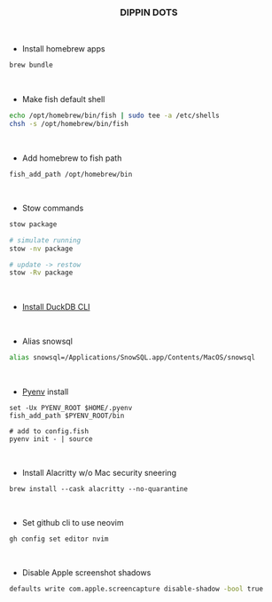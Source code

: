 <h3 align="center">DIPPIN DOTS</h3>

<br>

* Install homebrew apps
```bash
brew bundle
```

<br>

* Make fish default shell
```bash
echo /opt/homebrew/bin/fish | sudo tee -a /etc/shells
chsh -s /opt/homebrew/bin/fish
```

<br>

* Add homebrew to fish path
```fish
fish_add_path /opt/homebrew/bin
```

<br>

* Stow commands
```bash
stow package

# simulate running
stow -nv package

# update -> restow
stow -Rv package
```

<br>

* [Install DuckDB CLI](https://duckdb.org/docs/installation/)

<br>

* Alias snowsql
```bash
alias snowsql=/Applications/SnowSQL.app/Contents/MacOS/snowsql
```

<br>

* [Pyenv](https://github.com/pyenv/pyenv) install
```fish
set -Ux PYENV_ROOT $HOME/.pyenv
fish_add_path $PYENV_ROOT/bin

# add to config.fish
pyenv init - | source
```

<br>

* Install Alacritty w/o Mac security sneering
```
brew install --cask alacritty --no-quarantine
```

<br>

* Set github cli to use neovim
```
gh config set editor nvim
```

<br>

* Disable Apple screenshot shadows

```bash
defaults write com.apple.screencapture disable-shadow -bool true
```
